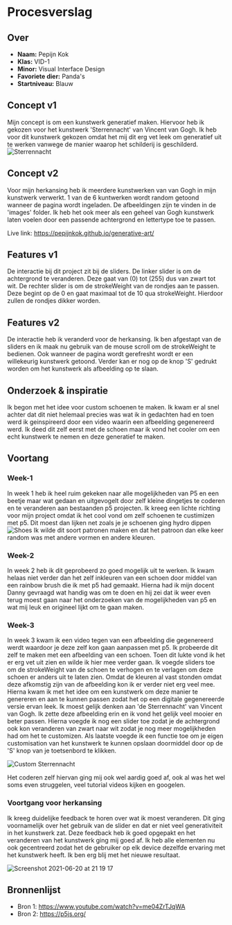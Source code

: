 <!-- Vergeet je niet de comments uit te zetten voordat je begint met typen? 💬 -->

# Procesverslag

## Over
* **Naam:** Pepijn Kok
* **Klas:** VID-1
* **Minor:** Visual Interface Design
* **Favoriete dier:** Panda's
* **Startniveau:** Blauw

## Concept v1
Mijn concept is om een kunstwerk generatief maken. Hiervoor heb ik gekozen voor het kunstwerk 'Sterrennacht' van Vincent van Gogh. Ik heb voor dit kunstwerk gekozen omdat het mij dit erg vet leek om generatief uit te werken vanwege de manier waarop het schilderij is geschilderd.
![Sterrennacht](https://user-images.githubusercontent.com/59015908/118884023-396f6780-b8f6-11eb-9cd7-3910796fe18d.jpg)

## Concept v2
Voor mijn herkansing heb ik meerdere kunstwerken van van Gogh in mijn kunstwerk verwerkt. 1 van de 6 kuntwerken wordt random getoond wanneer de pagina wordt ingeladen. De afbeeldingen zijn te vinden in de 'images' folder. Ik heb het ook meer als een geheel van Gogh kunstwerk laten voelen door een passende achtergrond en lettertype toe te passen.

Live link: https://pepijnkok.github.io/generative-art/

## Features v1
De interactie bij dit project zit bij de sliders. De linker slider is om de achtergrond te veranderen. Deze gaat van (0) tot (255) dus van zwart tot wit.
De rechter slider is om de strokeWeight van de rondjes aan te passen. Deze begint op de 0 en gaat maximaal tot de 10 qua strokeWeight. Hierdoor zullen de rondjes dikker worden.

## Features v2
De interactie heb ik veranderd voor de herkansing. Ik ben afgestapt van de sliders en ik maak nu gebruik van de mouse scroll om de strokeWeight te bedienen. Ook wanneer de pagina wordt gerefresht wordt er een willekeurig kunstwerk getoond. Verder kan er nog op de knop 'S' gedrukt worden om het kunstwerk als afbeelding op te slaan.

## Onderzoek & inspiratie
Ik begon met het idee voor custom schoenen te maken. Ik kwam er al snel achter dat dit niet helemaal precies was wat ik in gedachten had en toen werd ik geinspireerd door een video waarin een afbeelding gegenereerd werd. Ik deed dit zelf eerst met de schoen maar ik vond het cooler om een echt kunstwerk te nemen en deze generatief te maken.

## Voortang

### Week-1
In week 1 heb ik heel ruim gekeken naar alle mogelijkheden van P5 en een beetje maar wat gedaan en uitgevogelt door zelf kleine dingetjes te coderen en te veranderen aan bestaanden p5 projecten. Ik kreeg een lichte richting voor mijn project omdat ik het cool vond om zelf schoenen te custimizen met p5. Dit moest dan lijken net zoals je je schoenen ging hydro dippen
![Shoes](https://user-images.githubusercontent.com/59015908/118887264-6756ab00-b8fa-11eb-8e31-e3327f20002e.jpg)
Ik wilde dit soort patronen maken en dat het patroon dan elke keer random was met andere vormen en andere kleuren.

### Week-2
In week 2 heb ik dit geprobeerd zo goed mogelijk uit te werken. Ik kwam helaas niet verder dan het zelf inkleuren van een schoen door middel van een rainbow brush die ik met p5 had gemaakt. Hierna had ik mijn docent Danny gevraagd wat handig was om te doen en hij zei dat ik weer even terug moest gaan naar het onderzoeken van de mogelijkheden van p5 en wat mij leuk en origineel lijkt om te gaan maken.

### Week-3
In week 3 kwam ik een video tegen van een afbeelding die gegenereerd werdt waardoor je deze zelf kon gaan aanpassen met p5. Ik probeerde dit zelf te maken met een afbeelding van een schoen. Toen dit lukte vond ik het er erg vet uit zien en wilde ik hier mee verder gaan. Ik voegde sliders toe om de strokeWeight van de schoen te verhogen en te verlagen om deze schoen er anders uit te laten zien. Omdat de kleuren al vast stonden omdat deze afkomstig zijn van de afbeelding kon ik er verder niet erg veel mee. 
Hierna kwam ik met het idee om een kunstwerk om deze manier te genereren en aan te kunnen passen zodat het op een digitale gegenereerde versie ervan leek. Ik moest gelijk denken aan 'de Sterrennacht' van Vincent van Gogh. Ik zette deze afbeelding erin en ik vond het gelijk veel mooier en beter passen. Hierna voegde ik nog een slider toe zodat je de achtergrond ook kon veranderen van zwart naar wit zodat je nog meer mogelijkheden had om het te customizen.
Als laatste voegde ik een functie toe om je eigen customisation van het kunstwerk te kunnen opslaan doormiddel door op de 'S' knop van je toetsenbord te klikken.

![Custom Sterrennacht](https://user-images.githubusercontent.com/59015908/118888276-be10b480-b8fb-11eb-9415-d08ed8958878.png)

Het coderen zelf hiervan ging mij ook wel aardig goed af, ook al was het wel soms even struggelen, veel tutorial videos kijken en googelen.

### Voortgang voor herkansing
Ik kreeg duidelijke feedback te horen over wat ik moest veranderen. Dit ging voornamelijk over het gebruik van de slider en dat er niet veel generativiteit in het kunstwerk zat. Deze feedback heb ik goed opgepakt en het veranderen van het kunstwerk ging mij goed af. Ik heb alle elementen nu ook gecentreerd zodat het de gebruiker op elk device dezelfde ervaring met het kunstwerk heeft. Ik ben erg blij met het nieuwe resultaat. 

![Screenshot 2021-06-20 at 21 19 17](https://user-images.githubusercontent.com/59015908/122685667-30332c80-d20d-11eb-9bda-66f19306d63c.png)

## Bronnenlijst

* Bron 1: https://www.youtube.com/watch?v=me04ZrTJqWA
* Bron 2: https://p5js.org/
